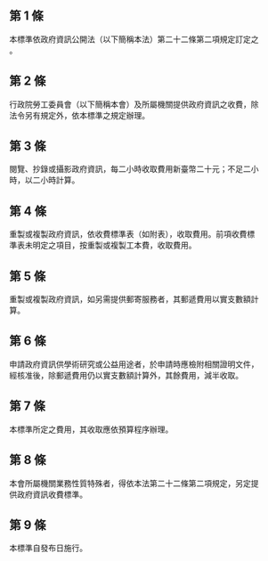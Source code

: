 第 1 條
-------
本標準依政府資訊公開法（以下簡稱本法）第二十二條第二項規定訂定之  
。

第 2 條
-------
行政院勞工委員會（以下簡稱本會）及所屬機關提供政府資訊之收費，除  
法令另有規定外，依本標準之規定辦理。

第 3 條
-------
閱覽、抄錄或攝影政府資訊，每二小時收取費用新臺幣二十元；不足二小  
時，以二小時計算。

第 4 條
-------
重製或複製政府資訊，依收費標準表（如附表），收取費用。前項收費標  
準表未明定之項目，按重製或複製工本費，收取費用。

第 5 條
-------
重製或複製政府資訊，如另需提供郵寄服務者，其郵遞費用以實支數額計  
算。

第 6 條
-------
申請政府資訊供學術研究或公益用途者，於申請時應檢附相關證明文件，  
經核准後，除郵遞費用仍以實支數額計算外，其餘費用，減半收取。

第 7 條
-------
本標準所定之費用，其收取應依預算程序辦理。

第 8 條
-------
本會所屬機關業務性質特殊者，得依本法第二十二條第二項規定，另定提  
供政府資訊收費標準。

第 9 條
-------
本標準自發布日施行。

